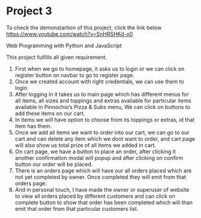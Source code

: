 # Project 3

To check the demonstartion of this project, click the link below
https://www.youtube.com/watch?v=SnHRSHKd-o0

Web Programming with Python and JavaScript

This project fulfills all given requirement.
1) First when we go to homepage, it asks us to login or we can click on register button on navbar to go to register page.
2) Once we created account with right credentials, we can use them to login.
3) After logging in it takes us to main page which has different menus for all items,  all sizes and toppings and extras available for particular items
  available in Pinnochio’s Pizza & Subs menu, We can click on buttons to add these items on our cart.
4) In items we will have option to choose from its toppings or extras, id that item has them.
5) Once we add all items we want to order into our cart, we can go to our cart and can delete any item which we dont want
   to order, and cart page will also show us total prize of all items we added in cart.
6) On cart page, we have a button to place an order, after clicking it another confirmation modal will popup and after
	clicking on confirm button our order will be placed.
7) There is an orders page which will have our all orders placed which are not yet completed by owner. Once completed
	they will emit from that orders page.
8) And in personal touch, I have made the owner or superuser of website to view all orders placed by different 
	customers and can click on complete button to show that order has been completed which will than emit that
	order from that particular customers list.
